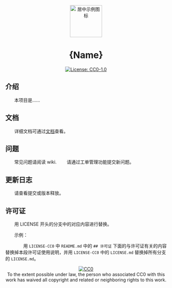 <p align="center"><a href="https://example.com/" target="_blank" rel="noopener noreferrer"><img width="100" src="https://example.com/images/logo.png" alt="居中示例图标"></a></p>

<h1 align="center">{Name}</h1>

<div align="center">

  [![License: CC0-1.0](https://img.shields.io/badge/License-CC0%201.0-lightgrey.svg?style=flat-square)](https://creativecommons.org/publicdomain/zero/1.0/)

</div>

## 介绍

　　本项目是……

## 文档

　　详细文档可通过[文档](https://)查看。


## 问题

　　常见问题请阅读 wiki.
　　请通过工单管理功能提交新问题。


## 更新日志

　　请查看提交或版本释放。

## 许可证

　　用 LICENSE 开头的分支中的对应内容进行替换。
  
　　示例：

　　　　用 ```LICENSE-CC0``` 中 ```README.md``` 中的 ```## 许可证``` 下面的与许可证有关的内容替换掉本段许可证使用说明，并用 ```LICENSE-CC0``` 中的 ```LICENSE.md``` 替换掉所有分支的 ```LICENSE.md```。

<p xmlns:dct="http://purl.org/dc/terms/" align="center">
  <a rel="license"
     href="http://creativecommons.org/publicdomain/zero/1.0/">
    <img src="http://i.creativecommons.org/p/zero/1.0/88x31.png" style="border-style: none;" alt="CC0" />
  </a>
  <br />
  To the extent possible under law,
  <span rel="dct:publisher" resource="[_:publisher]">the person who associated CC0</span>
  with this work has waived all copyright and related or neighboring
  rights to this work.
</p>
